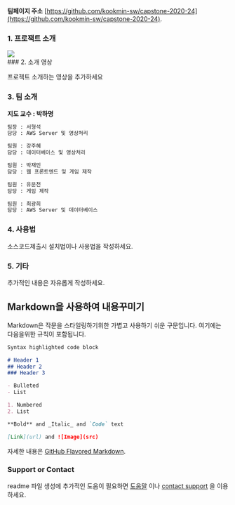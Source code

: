 **팀페이지 주소** [https://github.com/kookmin-sw/capstone-2020-24](https://github.com/kookmin-sw/capstone-2020-24).
### 1. 프로잭트 소개
<div>
<img src="https://user-images.githubusercontent.com/41886825/77662443-36613b80-6fbf-11ea-98c1-6779632a8bce.png"></img>
</div>
### 2. 소개 영상

프로젝트 소개하는 영상을 추가하세요

### 3. 팀 소개

**지도 교수 : 박하명**

```markdown
팀장 : 서형석
담당 : AWS Server 및 영상처리
```
```markdown
팀원 : 강주혜
담당 : 데이터베이스 및 영상처리
```
```markdown
팀원 : 박재민
담당 : 웹 프론트엔드 및 게임 제작
```
```markdown
팀원 : 유문천
담당 : 게임 제작
```
```markdown
팀원 : 최광희
담당 : AWS Server 및 데이터베이스
```

### 4. 사용법

소스코드제출시 설치법이나 사용법을 작성하세요.

### 5. 기타

추가적인 내용은 자유롭게 작성하세요.


## Markdown을 사용하여 내용꾸미기

Markdown은 작문을 스타일링하기위한 가볍고 사용하기 쉬운 구문입니다. 여기에는 다음을위한 규칙이 포함됩니다.

```markdown
Syntax highlighted code block

# Header 1
## Header 2
### Header 3

- Bulleted
- List

1. Numbered
2. List

**Bold** and _Italic_ and `Code` text

[Link](url) and ![Image](src)
```

자세한 내용은 [GitHub Flavored Markdown](https://guides.github.com/features/mastering-markdown/).

### Support or Contact

readme 파일 생성에 추가적인 도움이 필요하면 [도움말](https://help.github.com/articles/about-readmes/) 이나 [contact support](https://github.com/contact) 을 이용하세요.
